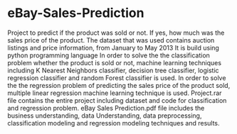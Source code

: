 # eBay-Sales-Prediction
Project to predict if the product was sold or not. If yes, how much was the sales price of the product.
The dataset that was used contains auction listings and price information, from January to May 2013
It is build using python programming language
In order to solve the the classification problem whether the product is sold or not, machine learning techniques including K Nearest Neighbors classifier, decision tree classifier, logistic regression classifier and random Forest classifier is used. 
In order to solve the the regression  problem of predicting the sales price of the product sold, multiple linear regression machine learning technique is used.
Project.rar file contains the entire project including dataset and code for classification and regression  problem.
eBay Sales Prediction.pdf file includes the business understanding, data Understanding, data preprocessing, classification modeling and regression modeling techniques and results.
